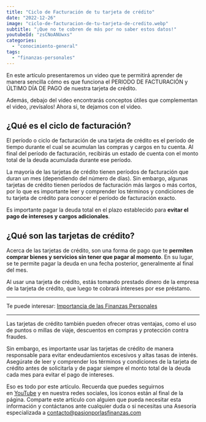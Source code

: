 ```yaml
---
title: "Ciclo de Facturación de tu tarjeta de crédito"
date: "2022-12-26"
image: "ciclo-de-facturacion-de-tu-tarjeta-de-credito.webp"
subtitle: "¡Que no te cobren de más por no saber estos datos!"
youtubeId: "zsCNoANUwxs"
categories: 
  - "conocimiento-general"
tags: 
  - "finanzas-personales"
---
```


En este artículo presentaremos un video que te permitirá aprender de manera sencilla cómo es que funciona el PERIODO DE FACTURACIÓN y ÚLTIMO DÍA DE PAGO de nuestra tarjeta de crédito.

Además, debajo del video encontrarás conceptos útiles que complementan el video, ¡revísalos! Ahora si, te dejamos con el video.

## ¿Qué es el ciclo de facturación?

El período o ciclo de facturación de una tarjeta de crédito es el período de tiempo durante el cual se acumulan las compras y cargos en tu cuenta. Al final del período de facturación, recibirás un estado de cuenta con el monto total de la deuda acumulada durante ese período.

La mayoría de las tarjetas de crédito tienen períodos de facturación que duran un mes (dependiendo del número de días). Sin embargo, algunas tarjetas de crédito tienen períodos de facturación más largos o más cortos, por lo que es importante leer y comprender los términos y condiciones de tu tarjeta de crédito para conocer el período de facturación exacto.

Es importante pagar la deuda total en el plazo establecido para **evitar el pago de intereses y cargos adicionales**.

## ¿Qué son las tarjetas de crédito?

Acerca de las tarjetas de crédito, son una forma de pago que te **permiten comprar bienes y servicios sin tener que pagar al momento**. En su lugar, se te permite pagar la deuda en una fecha posterior, generalmente al final del mes.

Al usar una tarjeta de crédito, estás tomando prestado dinero de la empresa de la tarjeta de crédito, que luego te cobrará intereses por ese préstamo.

* * *

Te puede interesar: [Importancia de las Finanzas Personales](https://pasionporlasfinanzas.com/importancia-de-las-finanzas-personales/)

* * *

Las tarjetas de crédito también pueden ofrecer otras ventajas, como el uso de puntos o millas de viaje, descuentos en compras y protección contra fraudes.

Sin embargo, es importante usar las tarjetas de crédito de manera responsable para evitar endeudamientos excesivos y altas tasas de interés. Asegúrate de leer y comprender los términos y condiciones de la tarjeta de crédito antes de solicitarla y de pagar siempre el monto total de la deuda cada mes para evitar el pago de intereses.

Eso es todo por este artículo. Recuerda que puedes seguirnos en [YouTube](https://www.youtube.com/@PasionporlasFinanzas) y en nuestra redes sociales, los íconos están al final de la página. Comparte este artículo con alguien que pueda necesitar esta información y contáctanos ante cualquier duda o si necesitas una Asesoría especializada a [contacto@pasionporlasfinanzas.com](mailto:contacto@pasionporlasfinanzas.com)
